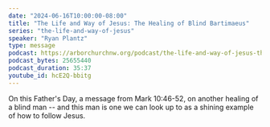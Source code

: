 ```yaml
---
date: "2024-06-16T10:00:00-08:00"
title: "The Life and Way of Jesus: The Healing of Blind Bartimaeus"
series: "the-life-and-way-of-jesus"
speaker: "Ryan Plantz"
type: message
podcast: https://arborchurchnw.org/podcast/the-life-and-way-of-jesus-the-healing-of-blind-bartimaeus.mp3
podcast_bytes: 25655440
podcast_duration: 35:37
youtube_id: hcE2Q-bbitg
---
```


On this Father's Day, a message from Mark 10:46-52, on another healing of a blind man -- and this man is one we can look
up to as a shining example of how to follow Jesus.

